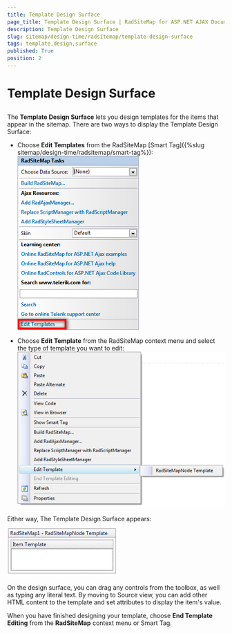 ```yaml
---
title: Template Design Surface
page_title: Template Design Surface | RadSiteMap for ASP.NET AJAX Documentation
description: Template Design Surface
slug: sitemap/design-time/radsitemap/template-design-surface
tags: template,design,surface
published: True
position: 2
---
```


# Template Design Surface

## 

The **Template Design Surface** lets you design templates for the items that appear in the sitemap. There are two ways to display the Template Design Surface:

* Choose **Edit Templates** from the RadSiteMap [Smart Tag]({%slug sitemap/design-time/radsitemap/smart-tag%}):
![RadSiteMap Edit Templates](images/sitemap_edittemplates.png)

* Choose **Edit Template** from the RadSiteMap context menu and select the type of template you want to edit:
![RadSiteMap Edit Tempate Type](images/sitemap_edittemplatetype.png)

Either way, The Template Design Surface appears:



![RadSiteMap Design Surface Area](images/sitemap_designsurfacearea.png)

On the design surface, you can drag any controls from the toolbox, as well as typing any literal text. By moving to Source view, you can add other HTML content to the template and set attributes to display the item's value.

When you have finished designing your template, choose **End Template Editing** from the **RadSiteMap** context menu or Smart Tag.
